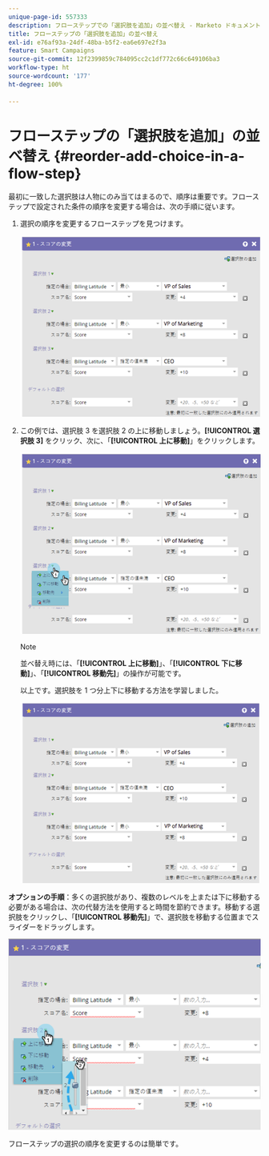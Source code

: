 ```yaml
---
unique-page-id: 557333
description: フローステップでの「選択肢を追加」の並べ替え - Marketo ドキュメント - 製品ドキュメント
title: フローステップの「選択肢を追加」の並べ替え
exl-id: e76af93a-24df-48ba-b5f2-ea6e697e2f3a
feature: Smart Campaigns
source-git-commit: 12f2399859c784095cc2c1df772c66c649106ba3
workflow-type: ht
source-wordcount: '177'
ht-degree: 100%

---
```


# フローステップの「選択肢を追加」の並べ替え {#reorder-add-choice-in-a-flow-step}

最初に一致した選択肢は人物にのみ当てはまるので、順序は重要です。フローステップで設定された条件の順序を変更する場合は、次の手順に従います。

1. 選択の順序を変更するフローステップを見つけます。

   ![](assets/reorder-add-choice-in-a-flow-step-1.png)

1. この例では、選択肢 3 を選択肢 2 の上に移動しましょう。**[!UICONTROL 選択肢 3]** をクリック、次に、「**[!UICONTROL 上に移動]**」をクリックします。

   ![](assets/reorder-add-choice-in-a-flow-step-2.png)

   >[!NOTE]
   >
   >並べ替え時には、「**[!UICONTROL 上に移動]**」、「**[!UICONTROL 下に移動]**」、「**[!UICONTROL 移動先]**」の操作が可能です。

   以上です。選択肢を 1 つ分上下に移動する方法を学習しました。

   ![](assets/reorder-add-choice-in-a-flow-step-3.png)

**オプションの手順**：多くの選択肢があり、複数のレベルを上または下に移動する必要がある場合は、次の代替方法を使用すると時間を節約できます。移動する選択肢をクリックし、「**[!UICONTROL 移動先]**」で、選択肢を移動する位置までスライダーをドラッグします。

![](assets/reorder-add-choice-in-a-flow-step-4.png)

フローステップの選択の順序を変更するのは簡単です。
